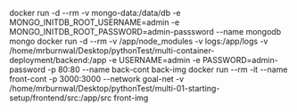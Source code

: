 docker run -d --rm -v mongo-data:/data/db -e MONGO_INITDB_ROOT_USERNAME=admin -e MONGO_INITDB_ROOT_PASSWORD=admin-passsword --name mongodb mongo
docker run -d --rm -v /app/node_modules -v logs:/app/logs -v /home/mrburnwal/Desktop/pythonTest/multi-container-deployment/backend:/app -e USERNAME=admin -e PASSWORD=admin-password -p 80:80 --name back-cont back-img
docker run --rm -it --name front-cont -p 3000:3000 --network goal-net -v /home/mrburnwal/Desktop/pythonTest/multi-01-starting-setup/frontend/src:/app/src front-img

